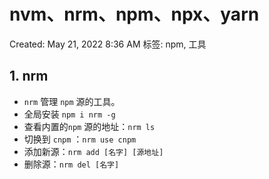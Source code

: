 # nvm、nrm、npm、npx、yarn

Created: May 21, 2022 8:36 AM
标签: npm, 工具

## 1. nrm

- `nrm` 管理 `npm` 源的工具。
- 全局安装 `npm i nrm -g`
- 查看内置的`npm` 源的地址：`nrm ls`
- 切换到 `cnpm` ：`nrm use cnpm`
- 添加新源：`nrm add [名字] [源地址]`
- 删除源：`nrm del [名字]`